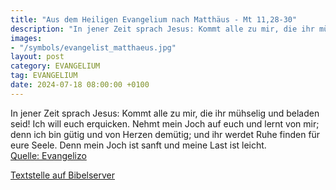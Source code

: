 ```yaml
---
title: "Aus dem Heiligen Evangelium nach Matthäus - Mt 11,28-30"
description: "In jener Zeit sprach Jesus: Kommt alle zu mir, die ihr mühselig und beladen seid! Ich will euch erquicken. Nehmt mein Joch auf euch und lernt von mir; denn ich bin gütig und von Herzen demütig; und ihr werdet Ruhe finden für eure Seele. Denn mein Joch ist sanft und meine Last ist...."
images:
- "/symbols/evangelist_matthaeus.jpg"
layout: post
category: EVANGELIUM
tag: EVANGELIUM
date: 2024-07-18 08:00:00 +0100
---
```

In jener Zeit sprach Jesus: Kommt alle zu mir, die ihr mühselig und beladen seid! Ich will euch erquicken.
Nehmt mein Joch auf euch und lernt von mir; denn ich bin gütig und von Herzen demütig; und ihr werdet Ruhe finden für eure Seele.
Denn mein Joch ist sanft und meine Last ist leicht.<!--more--><br>
[Quelle: Evangelizo](https://evangeliumtagfuertag.org/DE/gospel)

[Textstelle auf Bibelserver](https://www.bibleserver.com/EU/Matthäus11,28-30)
